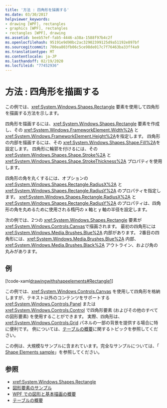 ```yaml
---
title: '方法 : 四角形を描画する'
ms.date: 03/30/2017
helpviewer_keywords:
- drawing [WPF], rectangles
- graphics [WPF], rectangles
- rectangles [WPF], drawing
ms.assetid: beeb57ef-fab5-4446-a38a-1588f97b4c2f
ms.openlocfilehash: 95191e9d90bc2ac32902399125d9a51192e897bf
ms.sourcegitcommit: 700ea803fb06c5ce98de017c7f76463ba33ff4a9
ms.translationtype: MT
ms.contentlocale: ja-JP
ms.lasthandoff: 02/19/2020
ms.locfileid: "77452936"
---
```

# <a name="how-to-draw-a-rectangle"></a>方法 : 四角形を描画する
この例では、<xref:System.Windows.Shapes.Rectangle> 要素を使用して四角形を描画する方法を示します。  
  
 四角形を描画するには、<xref:System.Windows.Shapes.Rectangle> 要素を作成し、その <xref:System.Windows.FrameworkElement.Width%2A> と <xref:System.Windows.FrameworkElement.Height%2A>を指定します。 四角形の内部を描画するには、その <xref:System.Windows.Shapes.Shape.Fill%2A>を設定します。 四角形に輪郭を付けるには、その <xref:System.Windows.Shapes.Shape.Stroke%2A> と <xref:System.Windows.Shapes.Shape.StrokeThickness%2A> プロパティを使用します。  
  
 四角形の角を丸くするには、オプションの <xref:System.Windows.Shapes.Rectangle.RadiusX%2A> と <xref:System.Windows.Shapes.Rectangle.RadiusY%2A> のプロパティを指定します。 <xref:System.Windows.Shapes.Rectangle.RadiusX%2A> と <xref:System.Windows.Shapes.Rectangle.RadiusY%2A> のプロパティは、四角形の角を丸めるために使用される楕円の x 軸と y 軸の半径を設定します。  
  
 次の例では、2つの <xref:System.Windows.Shapes.Rectangle> 要素が <xref:System.Windows.Controls.Canvas>で描画されます。 最初の四角形には <xref:System.Windows.Media.Brushes.Blue%2A> 内部があります。 2番目の四角形には、<xref:System.Windows.Media.Brushes.Blue%2A> 内部、<xref:System.Windows.Media.Brushes.Black%2A> アウトライン、および角の丸みがあります。  
  
## <a name="example"></a>例  
 [!code-xaml[drawingwithshapeelements#Rectangle1](~/samples/snippets/csharp/VS_Snippets_Wpf/DrawingWithShapeElements/CS/rectangleexample.xaml#rectangle1)]  
  
 この例では、<xref:System.Windows.Controls.Canvas> を使用して四角形を格納しますが、テキスト以外のコンテンツをサポートする <xref:System.Windows.Controls.Panel> または <xref:System.Windows.Controls.Control> で四角形要素 (およびその他のすべての図形要素) を使用することができます。 実際、四角形は、<xref:System.Windows.Controls.Grid> パネルの一部の背景を提供する場合に特に便利です。 例については、[テーブルの概要](../advanced/table-overview.md)に関するトピックを参照してください。  
  
 この例は、大規模なサンプルに含まれています。完全なサンプルについては、「 [Shape Elements sample](https://github.com/Microsoft/WPF-Samples/tree/master/Graphics/ShapeElements)」を参照してください。  
  
## <a name="see-also"></a>参照

- <xref:System.Windows.Shapes.Rectangle>
- [図形要素のサンプル](https://github.com/Microsoft/WPF-Samples/tree/master/Graphics/ShapeElements)
- [WPF での図形と基本描画の概要](shapes-and-basic-drawing-in-wpf-overview.md)
- [テーブルの概要](../advanced/table-overview.md)
